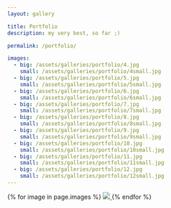 ```yaml
---
layout: gallery

title: Portfolio
description: my very best, so far ;)

permalink: /portfolio/

images:
  - big: /assets/galleries/portfolio/4.jpg
    small: /assets/galleries/portfolio/4small.jpg
  - big: /assets/galleries/portfolio/5.jpg
    small: /assets/galleries/portfolio/5small.jpg
  - big: /assets/galleries/portfolio/6.jpg
    small: /assets/galleries/portfolio/6small.jpg
  - big: /assets/galleries/portfolio/7.jpg
    small: /assets/galleries/portfolio/7small.jpg
  - big: /assets/galleries/portfolio/8.jpg
    small: /assets/galleries/portfolio/8small.jpg
  - big: /assets/galleries/portfolio/9.jpg
    small: /assets/galleries/portfolio/9small.jpg
  - big: /assets/galleries/portfolio/10.jpg
    small: /assets/galleries/portfolio/10small.jpg
  - big: /assets/galleries/portfolio/11.jpg
    small: /assets/galleries/portfolio/11small.jpg
  - big: /assets/galleries/portfolio/12.jpg
    small: /assets/galleries/portfolio/12small.jpg
---
```


<div id="gallery">
{% for image in page.images %}
   <a data-fancybox="slides" href="{{ image.big }}">
      <img src="{{ image.small }}">
   </a>
{% endfor %}

<script>
   $("#gallery").justifiedGallery({
      rowHeight : 120,
      margins : 10,
	  border : 0,
      lastRow : 'justify'
   });
</script>

<script>
$('[data-fancybox]').fancybox({
   protect : true,
   loop : true,
   infobar : false,
   animationEffect : "zoom-in-out",
   transitionEffect : false,
   buttons : [
      'slideShow',
      'fullScreen',
      'thumbs',
      'close'
   ],
   fullScreen : {
      autoStart : false
   },
   slideShow : {
      autoStart : false
   }
});
</script>
